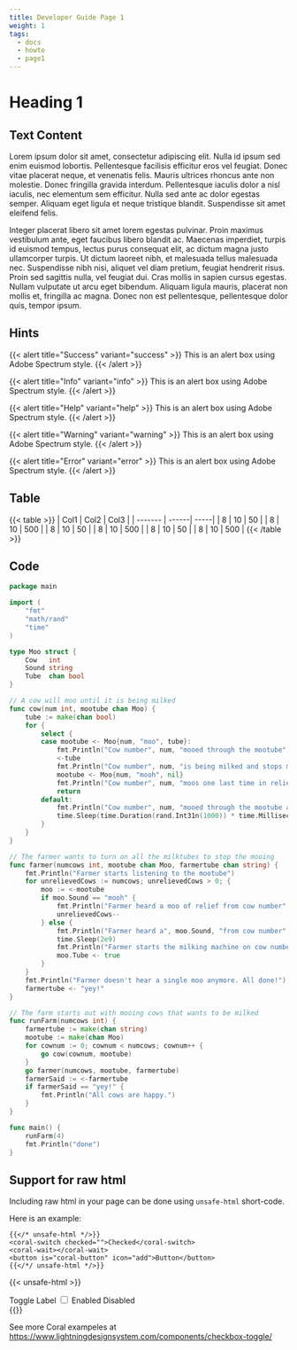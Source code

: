 ```yaml
---
title: Developer Guide Page 1
weight: 1
tags:
  - docs
  - howto
  - page1
---
```



# Heading 1


## Text Content

Lorem ipsum dolor sit amet, consectetur adipiscing elit. Nulla id ipsum sed enim euismod lobortis. Pellentesque facilisis efficitur eros vel feugiat. Donec vitae placerat neque, et venenatis felis. Mauris ultrices rhoncus ante non molestie. Donec fringilla gravida interdum. Pellentesque iaculis dolor a nisl iaculis, nec elementum sem efficitur. Nulla sed ante ac dolor egestas semper. Aliquam eget ligula et neque tristique blandit. Suspendisse sit amet eleifend felis.


Integer placerat libero sit amet lorem egestas pulvinar. Proin maximus vestibulum ante, eget faucibus libero blandit ac. Maecenas imperdiet, turpis id euismod tempus, lectus purus consequat elit, ac dictum magna justo ullamcorper turpis. Ut dictum laoreet nibh, et malesuada tellus malesuada nec. Suspendisse nibh nisi, aliquet vel diam pretium, feugiat hendrerit risus. Proin sed sagittis nulla, vel feugiat dui. Cras mollis in sapien cursus egestas. Nullam vulputate ut arcu eget bibendum. Aliquam ligula mauris, placerat non mollis et, fringilla ac magna. Donec non est pellentesque, pellentesque dolor quis, tempor ipsum.

## Hints

{{< alert title="Success" variant="success" >}}
This is an alert box using Adobe Spectrum style.
{{< /alert >}}

{{< alert title="Info" variant="info" >}}
This is an alert box using Adobe Spectrum style.
{{< /alert >}}

{{< alert title="Help" variant="help" >}}
This is an alert box using Adobe Spectrum style.
{{< /alert >}}


{{< alert title="Warning" variant="warning" >}}
This is an alert box using Adobe Spectrum style.
{{< /alert >}}


{{< alert title="Error" variant="error" >}}
This is an alert box using Adobe Spectrum style.
{{< /alert >}}




## Table

{{< table >}}
| Col1    | Col2  | Col3 |
| ------- | ------| -----| 
| 8       | 10    | 50   |
| 8       | 10    | 500  |
| 8       | 10    | 50   |
| 8       | 10    | 500  |
| 8       | 10    | 50   |
| 8       | 10    | 500  |
{{< /table >}}

## Code

```go
package main

import (
    "fmt"
    "math/rand"
    "time"
)

type Moo struct {
    Cow   int
    Sound string
    Tube  chan bool
}

// A cow will moo until it is being milked
func cow(num int, mootube chan Moo) {
    tube := make(chan bool)
    for {
        select {
        case mootube <- Moo{num, "moo", tube}:
            fmt.Println("Cow number", num, "mooed through the mootube")
            <-tube
            fmt.Println("Cow number", num, "is being milked and stops mooing")
            mootube <- Moo{num, "mooh", nil}
            fmt.Println("Cow number", num, "moos one last time in relief")
            return
        default:
            fmt.Println("Cow number", num, "mooed through the mootube and was ignored")
            time.Sleep(time.Duration(rand.Int31n(1000)) * time.Millisecond)
        }
    }
}

// The farmer wants to turn on all the milktubes to stop the mooing
func farmer(numcows int, mootube chan Moo, farmertube chan string) {
    fmt.Println("Farmer starts listening to the mootube")
    for unrelievedCows := numcows; unrelievedCows > 0; {
        moo := <-mootube
        if moo.Sound == "mooh" {
            fmt.Println("Farmer heard a moo of relief from cow number", moo.Cow)
            unrelievedCows--
        } else {
            fmt.Println("Farmer heard a", moo.Sound, "from cow number", moo.Cow)
            time.Sleep(2e9)
            fmt.Println("Farmer starts the milking machine on cow number", moo.Cow)
            moo.Tube <- true
        }
    }
    fmt.Println("Farmer doesn't hear a single moo anymore. All done!")
    farmertube <- "yey!"
}

// The farm starts out with mooing cows that wants to be milked
func runFarm(numcows int) {
    farmertube := make(chan string)
    mootube := make(chan Moo)
    for cownum := 0; cownum < numcows; cownum++ {
        go cow(cownum, mootube)
    }
    go farmer(numcows, mootube, farmertube)
    farmerSaid := <-farmertube
    if farmerSaid == "yey!" {
        fmt.Println("All cows are happy.")
    }
}

func main() {
    runFarm(4)
    fmt.Println("done")
}
```

## Support for raw html

Including raw html in your page can be done using `unsafe-html` short-code.

Here is an example:

```
{{</* unsafe-html */>}}
<coral-switch checked="">Checked</coral-switch>
<coral-wait></coral-wait>
<button is="coral-button" icon="add">Button</button>
{{</*/ unsafe-html */>}}

```


{{< unsafe-html >}}
<div class="slds-form-element">
  <label class="slds-checkbox_toggle slds-grid">
    <span class="slds-form-element__label slds-m-bottom_none">Toggle Label</span>
    <input type="checkbox" name="checkbox-toggle-16" value="checkbox-toggle-16" aria-describedby="checkbox-toggle-16" />
    <span id="checkbox-toggle-16" class="slds-checkbox_faux_container" aria-live="assertive">
      <span class="slds-checkbox_faux"></span>
      <span class="slds-checkbox_on">Enabled</span>
      <span class="slds-checkbox_off">Disabled</span>
    </span>
  </label>
</div>
{{</ unsafe-html >}}

See more Coral exampeles at https://www.lightningdesignsystem.com/components/checkbox-toggle/
